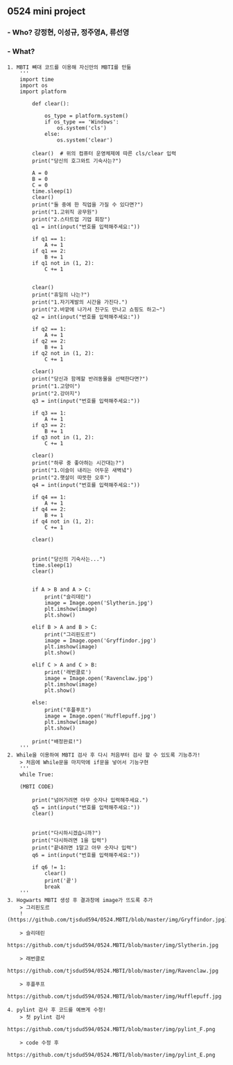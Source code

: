 ## **0524 mini project**
### - Who? 강정현, 이성규, 정주영A, 류선영
### - What?
    1. MBTI 뼈대 코드를 이용해 자신만의 MBTI를 만듦
        '''   
        import time
        import os
        import platform

            def clear():   

                os_type = platform.system()
                if os_type == 'Windows':
                    os.system('cls')   
                else:
                    os.system('clear')

            clear()  # 위의 컴퓨터 운영체제에 따른 cls/clear 입력
            print("당신의 호그와트 기숙사는?")

            A = 0
            B = 0
            C = 0
            time.sleep(1) 
            clear()  
            print("둘 중에 한 직업을 가질 수 있다면?")
            print("1.고위직 공무원")
            print("2.스타트업 기업 회장")
            q1 = int(input("번호를 입력해주세요:"))

            if q1 == 1:  
                A += 1
            if q1 == 2:  
                B += 1
            if q1 not in (1, 2):
                C += 1


            clear()
            print("휴일의 나는?")
            print("1.자기계발의 시간을 가진다.")
            print("2.바깥에 나가서 친구도 만나고 쇼핑도 하고~")
            q2 = int(input("번호를 입력해주세요:"))

            if q2 == 1:
                A += 1
            if q2 == 2:
                B += 1
            if q2 not in (1, 2):
                C += 1

            clear()
            print("당신과 함께할 반려동물을 선택한다면?")
            print("1.고양이")
            print("2.강아지")
            q3 = int(input("번호를 입력해주세요:"))

            if q3 == 1:
                A += 1
            if q3 == 2:
                B += 1
            if q3 not in (1, 2):
                C += 1

            clear()
            print("하루 중 좋아하는 시간대는?")
            print("1.이슬이 내리는 어두운 새벽녘")
            print("2.햇살이 따뜻한 오후")
            q4 = int(input("번호를 입력해주세요:"))

            if q4 == 1:
                A += 1
            if q4 == 2:
                B += 1
            if q4 not in (1, 2):
                C += 1

            clear()


            print("당신의 기숙사는...")
            time.sleep(1)
            clear()


            if A > B and A > C:
                print("슬리데린")
                image = Image.open('Slytherin.jpg')
                plt.imshow(image)
                plt.show()

            elif B > A and B > C:
                print("그리핀도르")
                image = Image.open('Gryffindor.jpg')
                plt.imshow(image)
                plt.show()

            elif C > A and C > B:
                print('래번클로')
                image = Image.open('Ravenclaw.jpg')
                plt.imshow(image)
                plt.show()

            else:
                print("후플푸프")
                image = Image.open('Hufflepuff.jpg')
                plt.imshow(image)
                plt.show()

            print("배정완료!")
        '''
    2. While을 이용하여 MBTI 검사 후 다시 처음부터 검사 할 수 있도록 기능추가!
        > 처음에 While문을 마지막에 if문을 넣어서 기능구현 
        '''
        while True:

        (MBTI CODE)

            print("넘어가려면 아무 숫자나 입력해주세요.")
            q5 = int(input("번호를 입력해주세요:"))
            clear()


            print("다시하시겠습니까?")
            print("다시하려면 1을 입력")
            print("끝내려면 1말고 아무 숫자나 입력")
            q6 = int(input("번호를 입력해주세요:"))

            if q6 != 1:
                clear()
                print('끝')
                break
        '''
    3. Hogwarts MBTI 생성 후 결과창에 image가 뜨도록 추가
        > 그리핀도르
        !(https://github.com/tjsdud594/0524.MBTI/blob/master/img/Gryffindor.jpg)

        > 슬리데린
        https://github.com/tjsdud594/0524.MBTI/blob/master/img/Slytherin.jpg

        > 래번클로
        https://github.com/tjsdud594/0524.MBTI/blob/master/img/Ravenclaw.jpg

        > 후플푸프
        https://github.com/tjsdud594/0524.MBTI/blob/master/img/Hufflepuff.jpg

    4. pylint 검사 후 코드를 예쁘게 수정!
        > 첫 pylint 검사
        https://github.com/tjsdud594/0524.MBTI/blob/master/img/pylint_F.png

        > code 수정 후
        https://github.com/tjsdud594/0524.MBTI/blob/master/img/pylint_E.png

